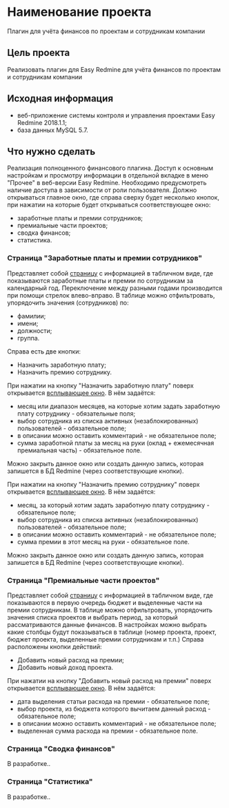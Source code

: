 # Наименование проекта

Плагин для учёта финансов по проектам и сотрудникам компании

## Цель проекта

Реализовать плагин для Easy Redmine для учёта финансов по проектам и сотрудникам компании

## Исходная информация

* веб-приложение системы контроля и управления проектами Easy Redmine 2018.1.1;
* база данных MySQL 5.7.

## Что нужно сделать

Реализация полноценного финансового плагина. Доступ к основным настройкам и просмотру информации в отдельной вкладке в меню "Прочее" в веб-версии Easy Redmine. Необходимо предусмотреть наличие доступа в зависимости от роли пользователя.
Должно открываться главное окно, где справа сверху будет несколько кнопок, при нажатии на которые будет открываться соответствующее окно:

* заработные платы и премии сотрудников;
* премиальные части проектов;
* сводка финансов;
* статистика.

### Страница "Заработные платы и премии сотрудников"

Представляет собой [страницу](https://www.figma.com/design/InItq3Ywyfz5n2juZiQldq/Finance-projects-Redmine-Plugin?node-id=16-196&m=dev&t=bG8mUnVZt1Aa8s0Z-1) с информацией в табличном виде, где показываются заработные платы и премии по сотрудникам за календарный год. Переключение между разными годами производится при помощи стрелок влево-вправо.
В таблице можно отфильтровать, упорядочить значения (сотрудников) по:

* фамилии;
* имени;
* должности;
* группа.

Справа есть две кнопки:

* Назначить заработную плату;
* Назначить премию сотруднику.

При нажатии на кнопку "Назначить заработную плату" поверх открывается [всплывающее окно](https://www.figma.com/design/InItq3Ywyfz5n2juZiQldq/Finance-projects-Redmine-Plugin?node-id=83-2).
В нём задаётся:

* месяц или диапазон месяцев, на которые хотим задать заработную плату сотруднику - обязательные поля;
* выбор сотрудника из списка активных (незаблокированных) пользователей - обязательное поле;
* в описании можно оставить комментарий - не обязательное поле;
* сумма заработной платы за месяц на руки (оклад + ежемесячная премиальная часть) - обязательное поле.

Можно закрыть данное окно или создать данную запись, которая запишется в БД Redmine (через соответствующие кнопки).

При нажатии на кнопку "Назначить премию сотруднику" поверх открывается [всплывающее окно](https://www.figma.com/design/InItq3Ywyfz5n2juZiQldq/Finance-projects-Redmine-Plugin?node-id=83-89).
В нём задаётся:

* месяц, за который хотим задать заработную плату сотруднику - обязательное поле;
* выбор сотрудника из списка активных (незаблокированных) пользователей - обязательное поле;
* в описании можно оставить комментарий - не обязательное поле;
* сумма премии в этот месяц на руки - обязательное поле.

Можно закрыть данное окно или создать данную запись, которая запишется в БД Redmine (через соответствующие кнопки).

### Страница "Премиальные части проектов"

Представляет собой [страницу](https://www.figma.com/design/InItq3Ywyfz5n2juZiQldq/Finance-projects-Redmine-Plugin?node-id=48-2) с информацией в табличном виде, где показываются в первую очередь бюджет и выделенные части на премии сотрудникам.
В таблице можно отфильтровать, упорядочить значения списка проектов и выбрать период, за который рассматриваются данные финансов.
В настройках можно выбрать какие столбцы будут показываться в таблице (номер проекта, проект, бюджет проекта, выделенные премии сотрудникам и т.п.)
Справа расположены кнопки действий:

* Добавить новый расход на премии;
* Добавить новый доход проекта.

При нажатии на кнопку "Добавить новый расход на премии" поверх открывается [всплывающее окно](https://www.figma.com/design/InItq3Ywyfz5n2juZiQldq/Finance-projects-Redmine-Plugin?node-id=109-2).
В нём задаётся:

* дата выделения статьи расхода на премии - обязательное поле;
* выбор проекта, из бюджета которого вычитаем данный расход - обязательное поле;
* в описании можно оставить комментарий - не обязательное поле;
* выделенная сумма расхода на премии - обязательное поле.

### Страница "Сводка финансов"

В разработке..

### Страница "Статистика"

В разработке..
